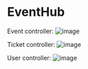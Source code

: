 # EventHub

Event controller:
![image](https://github.com/user-attachments/assets/7e0ab34a-e055-40cb-be10-28e77353872a)

Ticket controller:
![image](https://github.com/user-attachments/assets/d93f9aba-7c90-4171-b1ff-5cc62108a29a)

User controller: 
![image](https://github.com/user-attachments/assets/1314fc39-c68a-4223-9855-422d81e3c8a2)

